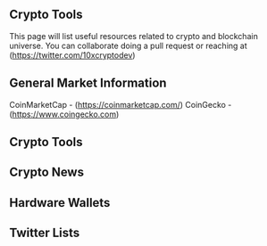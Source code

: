 ## Crypto Tools

This page will list useful resources related to crypto and blockchain universe. You can collaborate doing a pull request or reaching at (https://twitter.com/10xcryptodev)

## General Market Information

CoinMarketCap - (https://coinmarketcap.com/)
CoinGecko - (https://www.coingecko.com)

## Crypto Tools

## Crypto News

## Hardware Wallets

## Twitter Lists
